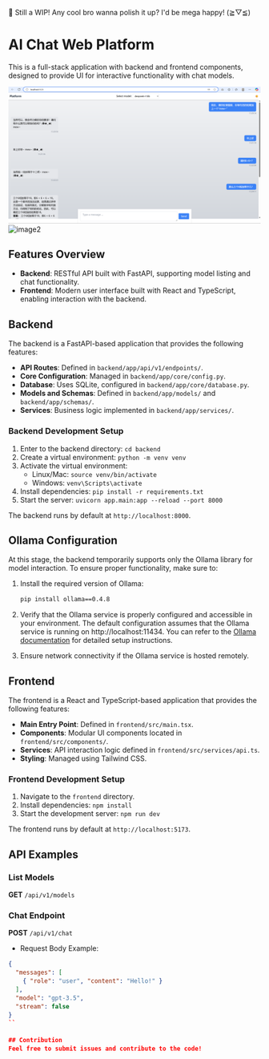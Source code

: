 🚧 Still a WIP! Any cool bro wanna polish it up? I'd be mega happy! (≧▽≦)


# AI Chat Web Platform

This is a full-stack application with backend and frontend components, designed to provide UI for interactive functionality with chat models.

![image1](./img/img1.png)
![image2](./img/img2.gif)

## Features Overview
- **Backend**: RESTful API built with FastAPI, supporting model listing and chat functionality.
- **Frontend**: Modern user interface built with React and TypeScript, enabling interaction with the backend.

## Backend
The backend is a FastAPI-based application that provides the following features:
- **API Routes**: Defined in `backend/app/api/v1/endpoints/`.
- **Core Configuration**: Managed in `backend/app/core/config.py`.
- **Database**: Uses SQLite, configured in `backend/app/core/database.py`.
- **Models and Schemas**: Defined in `backend/app/models/` and `backend/app/schemas/`.
- **Services**: Business logic implemented in `backend/app/services/`.

### Backend Development Setup
1. Enter to the backend directory: `cd backend`
2. Create a virtual environment: `python -m venv venv`
3. Activate the virtual environment:
   - Linux/Mac: `source venv/bin/activate`
   - Windows: `venv\Scripts\activate`
4. Install dependencies: `pip install -r requirements.txt`
5. Start the server:  `uvicorn app.main:app --reload --port 8000`

The backend runs by default at `http://localhost:8000`.

## Ollama Configuration

At this stage, the backend temporarily supports only the Ollama library for model interaction. To ensure proper functionality, make sure to:

1. Install the required version of Ollama:
   ```bash
   pip install ollama==0.4.8
   ```
 
2. Verify that the Ollama service is properly configured and accessible in your environment. The default configuration assumes that the Ollama service is running on http://localhost:11434. You can refer to the [Ollama documentation](https://ollama.ai/docs) for detailed setup instructions.

3. Ensure network connectivity if the Ollama service is hosted remotely.


## Frontend
The frontend is a React and TypeScript-based application that provides the following features:
- **Main Entry Point**: Defined in `frontend/src/main.tsx`.
- **Components**: Modular UI components located in `frontend/src/components/`.
- **Services**: API interaction logic defined in `frontend/src/services/api.ts`.
- **Styling**: Managed using Tailwind CSS.

### Frontend Development Setup
1. Navigate to the `frontend` directory.
2. Install dependencies: `npm install`
3. Start the development server: `npm run dev`

The frontend runs by default at `http://localhost:5173`.

## API Examples
### List Models
**GET** `/api/v1/models`

### Chat Endpoint
**POST** `/api/v1/chat`
- Request Body Example:
```json
{
  "messages": [
    { "role": "user", "content": "Hello!" }
  ],
  "model": "gpt-3.5",
  "stream": false
}
``

## Contribution
Feel free to submit issues and contribute to the code!
